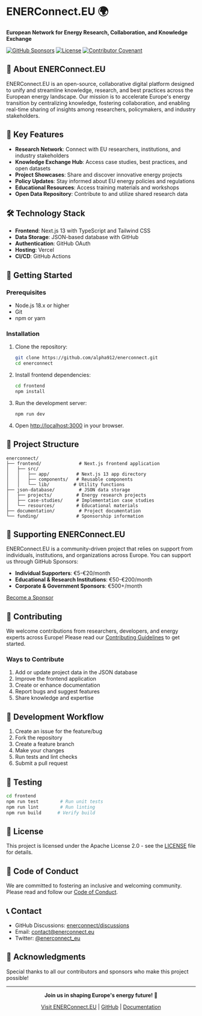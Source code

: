 # ENERConnect.EU 🌍

**European Network for Energy Research, Collaboration, and Knowledge Exchange**

[![GitHub Sponsors](https://img.shields.io/github/sponsors/alpha912?style=social)](https://github.com/sponsors/alpha912)
[![License](https://img.shields.io/badge/License-Apache%202.0-blue.svg)](https://opensource.org/licenses/Apache-2.0)
[![Contributor Covenant](https://img.shields.io/badge/Contributor%20Covenant-2.1-4baaaa.svg)](CODE_OF_CONDUCT.md)

## 🌟 About ENERConnect.EU

ENERConnect.EU is an open-source, collaborative digital platform designed to unify and streamline knowledge, research, and best practices across the European energy landscape. Our mission is to accelerate Europe's energy transition by centralizing knowledge, fostering collaboration, and enabling real-time sharing of insights among researchers, policymakers, and industry stakeholders.

## 🚀 Key Features

- **Research Network**: Connect with EU researchers, institutions, and industry stakeholders
- **Knowledge Exchange Hub**: Access case studies, best practices, and open datasets
- **Project Showcases**: Share and discover innovative energy projects
- **Policy Updates**: Stay informed about EU energy policies and regulations
- **Educational Resources**: Access training materials and workshops
- **Open Data Repository**: Contribute to and utilize shared research data

## 🛠️ Technology Stack

- **Frontend**: Next.js 13 with TypeScript and Tailwind CSS
- **Data Storage**: JSON-based database with GitHub
- **Authentication**: GitHub OAuth
- **Hosting**: Vercel
- **CI/CD**: GitHub Actions

## 🌱 Getting Started

### Prerequisites

- Node.js 18.x or higher
- Git
- npm or yarn

### Installation

1. Clone the repository:
   ```bash
   git clone https://github.com/alpha912/enerconnect.git
   cd enerconnect
   ```

2. Install frontend dependencies:
   ```bash
   cd frontend
   npm install
   ```

3. Run the development server:
   ```bash
   npm run dev
   ```

4. Open [http://localhost:3000](http://localhost:3000) in your browser.

## 📁 Project Structure

```
enerconnect/
├── frontend/              # Next.js frontend application
│   ├── src/
│   │   ├── app/          # Next.js 13 app directory
│   │   ├── components/   # Reusable components
│   │   └── lib/         # Utility functions
├── json-database/         # JSON data storage
│   ├── projects/         # Energy research projects
│   ├── case-studies/     # Implementation case studies
│   └── resources/        # Educational materials
├── documentation/         # Project documentation
└── funding/              # Sponsorship information
```

## 💖 Supporting ENERConnect.EU

ENERConnect.EU is a community-driven project that relies on support from individuals, institutions, and organizations across Europe. You can support us through GitHub Sponsors:

- **Individual Supporters**: €5-€20/month
- **Educational & Research Institutions**: €50-€200/month
- **Corporate & Government Sponsors**: €500+/month

[Become a Sponsor](https://github.com/sponsors/alpha912)

## 🤝 Contributing

We welcome contributions from researchers, developers, and energy experts across Europe! Please read our [Contributing Guidelines](CONTRIBUTING.md) to get started.

### Ways to Contribute

1. Add or update project data in the JSON database
2. Improve the frontend application
3. Create or enhance documentation
4. Report bugs and suggest features
5. Share knowledge and expertise

## 🔄 Development Workflow

1. Create an issue for the feature/bug
2. Fork the repository
3. Create a feature branch
4. Make your changes
5. Run tests and lint checks
6. Submit a pull request

## 🧪 Testing

```bash
cd frontend
npm run test        # Run unit tests
npm run lint        # Run linting
npm run build      # Verify build
```

## 📜 License

This project is licensed under the Apache License 2.0 - see the [LICENSE](LICENSE) file for details.

## 🤝 Code of Conduct

We are committed to fostering an inclusive and welcoming community. Please read and follow our [Code of Conduct](CODE_OF_CONDUCT.md).

## 📞 Contact

- GitHub Discussions: [enerconnect/discussions](https://github.com/alpha912/enerconnect/discussions)
- Email: contact@enerconnect.eu
- Twitter: [@enerconnect_eu](https://twitter.com/enerconnect_eu)

## 🙏 Acknowledgments

Special thanks to all our contributors and sponsors who make this project possible!

---

<div align="center">

**Join us in shaping Europe's energy future! 🌟**

[Visit ENERConnect.EU](https://enerconnect.eu) | [GitHub](https://github.com/alpha912/enerconnect) | [Documentation](https://docs.enerconnect.eu)

</div>
